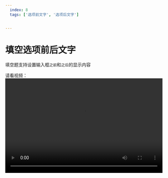 ```yaml
---
  index: 8
  tags: ['选项前文字', '选项后文字']


---
```







# 填空选项前后文字

填空题支持设置输入框`之前`和`之后`的显示内容

请看视频：
<br />
<video width="500" height="300" controls >
  <source src="https://media.cform.io/editor/changelog/v3-0-0/填空题前后缀.mov" type="video/mp4">
</video>

